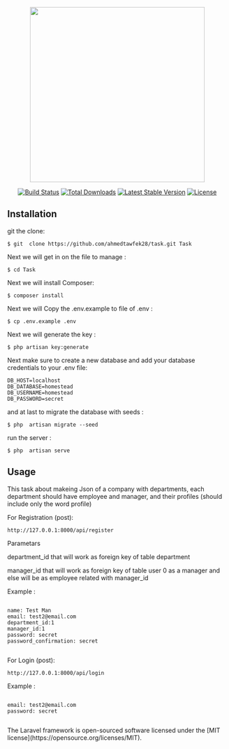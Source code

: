 <p align="center"><img src="https://res.cloudinary.com/dtfbvvkyp/image/upload/v1566331377/laravel-logolockup-cmyk-red.svg" width="400"></p>

<p align="center">
<a href="https://travis-ci.org/laravel/framework"><img src="https://travis-ci.org/laravel/framework.svg" alt="Build Status"></a>
<a href="https://packagist.org/packages/laravel/framework"><img src="https://poser.pugx.org/laravel/framework/d/total.svg" alt="Total Downloads"></a>
<a href="https://packagist.org/packages/laravel/framework"><img src="https://poser.pugx.org/laravel/framework/v/stable.svg" alt="Latest Stable Version"></a>
<a href="https://packagist.org/packages/laravel/framework"><img src="https://poser.pugx.org/laravel/framework/license.svg" alt="License"></a>
</p>

## Installation 
<div class="magic-block-textarea">
<p>git the clone: </p>
<pre><code class="lang-bash"><span class="cm-s-neo"><span class="cm-def">$ git</span>  clone https://github.com/ahmedtawfek28/task.git Task</span>
</code></pre>
<p>Next we will get in on the file to manage : </p>
<pre><code class="lang-bash"><span class="cm-s-neo"><span class="cm-def">$ cd</span> Task</span>
</code></pre>
<p>Next we will install Composer: </p>
<pre><code class="lang-bash"><span class="cm-s-neo"><span class="cm-def">$ composer</span> install</span>
</code></pre>
<p>Next we will Copy the .env.example to file of .env : </p>
<pre><code class="lang-bash"><span class="cm-s-neo"><span class="cm-def">$ cp</span> .env.example .env</span>
</code></pre>
<p>Next we will generate the key : </p>
<pre><code class="lang-bash"><span class="cm-s-neo"><span class="cm-def">$ php</span> artisan key:generate</span>
</code></pre>

<p>Next make sure to create a new database and add your database credentials to your .env file:</p>
<pre><code>DB_HOST=localhost
DB_DATABASE=homestead
DB_USERNAME=homestead
DB_PASSWORD=secret
</code></pre>

<p>and at last to migrate the database with seeds : </p>
<pre><code class="lang-bash"><span class="cm-s-neo"><span class="cm-def">$ php </span> artisan migrate --seed</span>
</code></pre>
</div>
<p>run the server : </p>
<pre><code class="lang-bash"><span class="cm-s-neo"><span class="cm-def">$ php </span> artisan serve</span>
</code></pre>
</div>

## Usage 

<p>This task about makeing  Json of a company with departments, each department should have employee and manager, and their profiles (should include only the word profile)  </p>

<p>For Registration (post): </p>
<pre><code class="lang-bash"><span class="cm-s-neo"><span class="cm-def">http://127.0.0.1:8000/api/register</span>
</code></pre>
<p>Parametars </p>
<p>department_id that will work as foreign key of table department</p>
<p>manager_id that will work as foreign key of table user 0 as a manager and else will be as employee related with manager_id </p>
<p>Example : </p>
<pre><code class="lang-bash"><span class="cm-s-neo"><span class="cm-def">
name: Test Man
email: test2@email.com
department_id:1
manager_id:1
password: secret
password_confirmation: secret
</span>
</code></pre>
<p>For Login (post): </p>
<pre><code class="lang-bash"><span class="cm-s-neo"><span class="cm-def">http://127.0.0.1:8000/api/login</span>
</code></pre>
<p>Example : </p>
<pre><code class="lang-bash"><span class="cm-s-neo"><span class="cm-def">
email: test2@email.com
password: secret
</span>
</code></pre>
The Laravel framework is open-sourced software licensed under the [MIT license](https://opensource.org/licenses/MIT).
